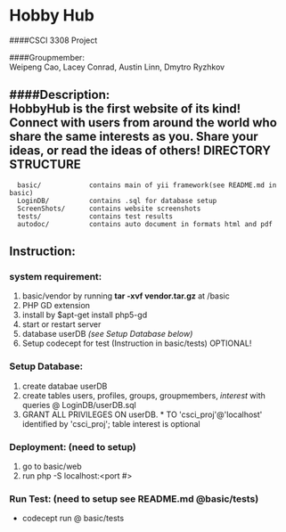 # Hobby Hub
####CSCI 3308 Project  
  
####Groupmember:  
Weipeng Cao, Lacey Conrad, Austin Linn, Dmytro Ryzhkov  
  
####Description:  
HobbyHub is the first website of its kind! Connect with users from around the world who share the same interests as you. Share your ideas, or read the ideas of others!
DIRECTORY STRUCTURE
-------------------
      basic/            contains main of yii framework(see README.md in basic)
      LoginDB/          contains .sql for database setup
      ScreenShots/      contains website screenshots
      tests/       		contains test results
      autodoc/			contains auto document in formats html and pdf
      
## Instruction:

### system requirement: 
1. basic/vendor by running **tar -xvf vendor.tar.gz** at /basic
2. PHP GD extension
  1. install by $apt-get install php5-gd
  2. start or restart server
3. database userDB *(see Setup Database below)*
4. Setup codecept for test (Instruction in basic/tests) OPTIONAL!

### Setup Database:
1. create databae userDB
2. create tables users, profiles, groups, groupmembers, *interest* with queries @ LoginDB/userDB.sql
3. GRANT ALL PRIVILEGES ON userDB. * TO 'csci_proj'@'localhost' identified by 'csci_proj';
  table interest is optional
  

### Deployment: (need to setup)
1. go to basic/web
2. run php -S localhost:<port #> 

### Run Test: (need to setup see README.md @basic/tests)
- codecept run @ basic/tests



